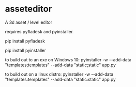 # asseteditor
A 3d asset / level editor


requires pyfladesk and pyinstaller.

 pip install pyfladesk

 pip install pyinstaller

 to build out to an exe on Windows 10: pyinstaller -w  --add-data "templates;templates" --add-data "static;static" app.py
 
 to build out on a linux distro: pyinstaller -w --add-data "templates:templates" --add-data "static:static" app.py
